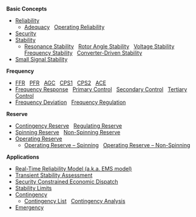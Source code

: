 **Basic Concepts**

- [Reliability](/wiki/reliability)
  - [Adequacy](/wiki/adequacy) &nbsp; [Operating Reliability](/wiki/operating-reliability)
- [Security](/wiki/security)
- [Stability](/wiki/stability)
  - [Resonance Stability](/wiki/resonance-stability) &nbsp; [Rotor Angle Stability](/wiki/rotor-angle-stability) &nbsp; [Voltage Stability](/wiki/voltage-stability) &nbsp; [Frequency Stability](/wiki/frequency-stability) &nbsp; [Converter-Driven Stability](/wiki/converter-driven-stability)
- [Small Signal Stability](/wiki/small-signal-stability)

**Frequency**

- [FFR](/wiki/fast-frequency-response) &nbsp; [PFR](/wiki/primary-frequency-response) &nbsp; [AGC](/wiki/automatic-generation-control) &nbsp; [CPS1](/wiki/control-performance-standard-1) &nbsp; [CPS2](/wiki/control-performance-standard-2) &nbsp; [ACE](/wiki/area-control-error)
- [Frequency Response](/wiki/frequnecy-response) &nbsp; [Primary Control](/wiki/primary-control) &nbsp; [Secondary Control](/wiki/secondary-control) &nbsp; [Tertiary Control](/wiki/tertiary-control)
- [Frequency Deviation](/wiki/frequency-deviation) &nbsp; [Frequency Regulation](/wiki/frequency-regulation)

**Reserve**

- [Contingency Reserve](/wiki/contingency-reserve) &nbsp; [Regulating Reserve](/wiki/regulating-reserve)
- [Spinning Reserve](/wiki/spinning-reserve) &nbsp; [Non-Spinning Reserve](/wiki/non-spinning-reserve)
- [Operating Reserve](/wiki/operating-reserve)
  - [Operating Reserve – Spinning](/wiki/operating-reserve-spinning) &nbsp; [Operating Reserve – Non-Spinning](/wiki/operating-reserve-non-spinning)

**Applications**

- [Real-Time Reliability Model (a.k.a. EMS model)](/wiki/real-time-reliability-model)
- [Transient Stability Assessment](/wiki/transient-stability-assessment)
- [Security Constrained Economic Dispatch](/wiki/economic-dispatch)
- [Stability Limits](/wiki/stability-limits)
- [Contingency](/wiki/contingency)
  - [Contingency List](/wiki/contingency-list) &nbsp; [Contingency Analysis](/wiki/contingency-analysis)
- [Emergency](/wiki/emergency)

<br>
